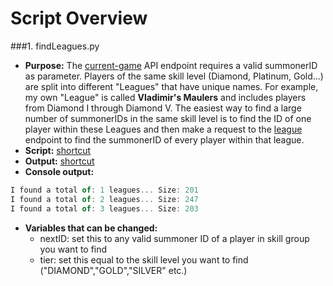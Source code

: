 Script Overview
=======

###1. findLeagues.py
- **Purpose:** The [current-game](https://developer.riotgames.com/api/methods#!/976/3336) API endpoint requires a valid summonerID as parameter. Players of the same skill level (Diamond, Platinum, Gold...) are split into different "Leagues" that have unique names. For example, my own "League" is called **Vladimir's Maulers** and includes players from Diamond I through Diamond V. The easiest way to find a large number of summonerIDs in the same skill level is to find the ID of one player within these Leagues and then make a request to the [league](https://developer.riotgames.com/api/methods#!/985/3351) endpoint to find the summonerID of every player within that league.
- **Script:** [shortcut](https://github.com/AlexNeumann/LoLPredict/blob/master/Python%20Scripts/findLeagues.py)
- **Output:** [shortcut](https://github.com/AlexNeumann/LoLPredict/blob/master/Python%20Scripts/findLeagues_Output.csv)
- **Console output:**
```javascript
I found a total of: 1 leagues... Size: 201
I found a total of: 2 leagues... Size: 247
I found a total of: 3 leagues... Size: 203  
```
- **Variables that can be changed:** 
    - nextID: set this to any valid summoner ID of a player in skill group you want to find
    - tier: set this equal to the skill level you want to find ("DIAMOND","GOLD","SILVER" etc.)
    

